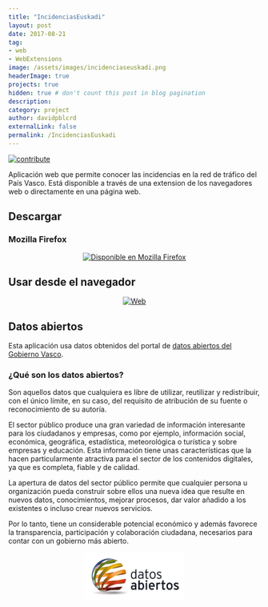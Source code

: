 ```yaml
---
title: "IncidenciasEuskadi"
layout: post
date: 2017-08-21
tag: 
- web
- WebExtensions
image: /assets/images/incidenciaseuskadi.png
headerImage: true
projects: true
hidden: true # don't count this post in blog pagination
description: 
category: project
author: davidpblcrd
externalLink: false
permalink: /IncidenciasEuskadi
---
```

[![contribute](https://img.shields.io/badge/GitHub-contribute-red.svg)](https://github.com/davidpob99/webextensions/)


Aplicación web que permite conocer las incidencias en la red de tráfico del País Vasco. Está disponible a través de una extension de los navegadores web o directamente en una página web. 


## Descargar

### Mozilla Firefox

<center><a href='https://addons.mozilla.org/es/firefox/addon/incidenciaseuskadi/'><img width='200px' alt='Disponible en Mozilla Firefox' src='https://assets.mozilla.org/view/0002/p_206.jpg?t=1502468880465'/></a></center>

## Usar desde el navegador

<center><a href='{{ site.url }}/app/IncidenciasEuskadi'><img width='170px' alt='Web' src='{{ site.url }}/images/incidenciaseuskadi/language.png'/></a></center>

## Datos abiertos

Esta aplicación usa datos obtenidos del portal de [datos abiertos del Gobierno Vasco](http://opendata.euskadi.eus/).



### ¿Qué son los datos abiertos?

Son aquellos datos que cualquiera es libre de utilizar, reutilizar y redistribuir, con el único límite, en su caso, del requisito de atribución de su fuente o reconocimiento de su autoría.

El sector público produce una gran variedad de información interesante para los ciudadanos y empresas, como por ejemplo, información social, económica, geográfica, estadística, meteorológica o turística y sobre empresas y educación. Esta información tiene unas características que la hacen particularmente atractiva para el sector de los contenidos digitales, ya que es completa, fiable y de calidad.

La apertura de datos del sector público permite que cualquier persona u organización pueda construir sobre ellos una nueva idea que resulte en nuevos datos, conocimientos, mejorar procesos, dar valor añadido a los existentes o incluso crear nuevos servicios.

Por lo tanto, tiene un considerable potencial económico y además favorece la transparencia, participación y colaboración ciudadana, necesarios para contar con un gobierno más abierto.

<center><a href="http://datos.gob.es"><img src="/assets/images/p_logo_rgb_web.jpg" width="200px"></a></center>

